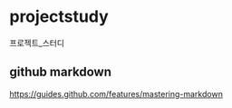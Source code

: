 # projectstudy
프로젝트_스터디

## github markdown

<a>https://guides.github.com/features/mastering-markdown</a>

